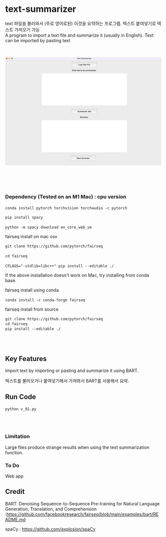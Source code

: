 # text-summarizer


text 파일을 불러와서 (주로 영어로된)  이것을 요약하는 프로그램. 텍스트 붙여넣기로 텍스트 가져오기 가능 <br/> 
A program to import a text file and summarize it (usually in English). Text can be imported by pasting text  <br/> 



<br/> 

![대표](https://github.com/leeseomin/text-summarizer/blob/main/pic/1.png)



  <br/> <br/><br/> 
  
###  Dependency (Tested on an M1 Mac) : cpu version


``` conda install pytorch torchvision torchaudio -c pytorch ```


```
pip install spacy

python -m spacy download en_core_web_sm
```



fairseq install on mac osx

```
git clone https://github.com/pytorch/fairseq

cd fairseq

CFLAGS="-stdlib=libc++" pip install --editable ./
``` 

If the above installation doesn't work on Mac, try installing from conda base.

fairseq install using conda 

```conda install -c conda-forge fairseq```


fairseq install from source 
```
git clone https://github.com/pytorch/fairseq
cd fairseq
pip install --editable ./
```


 <br/><br/> 
 
 
## Key Features


Import text by importing or pasting and summarize it using BART.


텍스트를 불러오거나 붙여넣기해서 가져와서  BART를 사용해서 요약.
 
 
 
## Run Code 

```python v_01.py``` 

 <br/><br/> 



### Limitation

Large files produce strange results when using the text summarization function.



###  To Do


Web app




## Credit

BART: Denoising Sequence-to-Sequence Pre-training for Natural Language Generation, Translation, and Comprehension :https://github.com/facebookresearch/fairseq/blob/main/examples/bart/README.md


spaCy : https://github.com/explosion/spaCy
